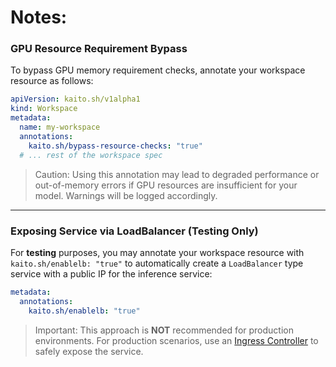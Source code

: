 # Notes:

### GPU Resource Requirement Bypass
To bypass GPU memory requirement checks, annotate your workspace resource as follows:
```yaml
apiVersion: kaito.sh/v1alpha1
kind: Workspace
metadata:
  name: my-workspace
  annotations:
    kaito.sh/bypass-resource-checks: "true"
  # ... rest of the workspace spec
```
> Caution: Using this annotation may lead to degraded performance or out-of-memory errors if GPU resources are insufficient for your model. Warnings will be logged accordingly.

---

### Exposing Service via LoadBalancer (Testing Only)

For **testing** purposes, you may annotate your workspace resource with `kaito.sh/enablelb: "true"` to automatically create a `LoadBalancer` type service with a public IP for the inference service:

```yaml
metadata:
  annotations:
    kaito.sh/enablelb: "true"
```
> Important: This approach is **NOT** recommended for production environments. For production scenarios, use an [Ingress Controller](https://learn.microsoft.com/en-us/azure/aks/ingress-basic?tabs=azure-cli) to safely expose the service.

